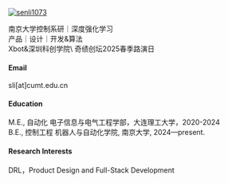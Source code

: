 

[![senli1073](https://img.shields.io/badge/senli1073-github-blue?logo=github)](https://github.com/crx16888)

南京大学控制系研｜深度强化学习\
产品｜设计｜开发&算法\
Xbot&深圳科创学院\ 
奇绩创坛2025春季路演日

#### Email
sli[at]cumt.edu.cn

#### Education
M.E., 自动化 电子信息与电气工程学部，大连理工大学，2020-2024\
B.E., 控制工程 机器人与自动化学院, 南京大学, 2024—present.

#### Research Interests
DRL，Product Design and Full-Stack Development


